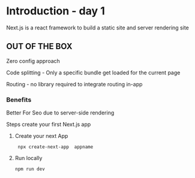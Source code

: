 # Introduction - day 1

Next.js is a react framework to build a static site and server rendering site 

## OUT OF THE BOX

Zero config approach 

Code splitting - Only a specific bundle get loaded for the current page

Routing - no library required to integrate routing in-app

### Benefits

Better For Seo due to server-side rendering

Steps create your first Next.js app

1. Create your next App 

     ` npx create-next-app  appname`   

1. Run locally

     ` npm run dev `